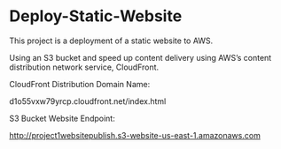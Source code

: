 # Deploy-Static-Website

This project is a deployment of a static website to AWS.

Using an S3 bucket and speed up content delivery using AWS’s content distribution network service, CloudFront.

CloudFront Distribution Domain Name:

d1o55vxw79yrcp.cloudfront.net/index.html

S3 Bucket Website Endpoint:

http://project1websitepublish.s3-website-us-east-1.amazonaws.com
